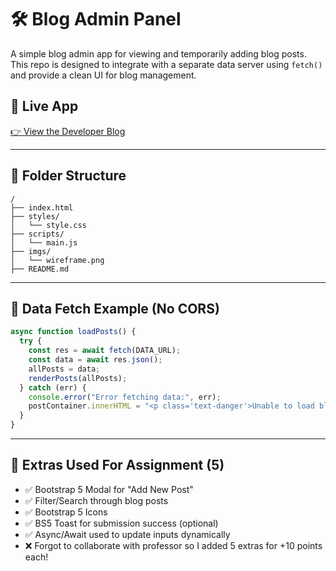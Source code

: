 # 🛠️ Blog Admin Panel

A simple blog admin app for viewing and temporarily adding blog posts. This repo is designed to integrate with a separate data server using `fetch()` and provide a clean UI for blog management.

## 🔗 Live App

[👉 View the Developer Blog](https://yourusername.github.io/your-repo-name/)

---

## 📁 Folder Structure

```
/
├── index.html
├── styles/
│   └── style.css
├── scripts/
│   └── main.js
├── imgs/
│   └── wireframe.png
├── README.md
```

---

## 🔌 Data Fetch Example (No CORS)

```js
async function loadPosts() {
  try {
    const res = await fetch(DATA_URL);
    const data = await res.json();
    allPosts = data;
    renderPosts(allPosts);
  } catch (err) {
    console.error("Error fetching data:", err); 
    postContainer.innerHTML = "<p class='text-danger'>Unable to load blog posts.</p>";
  }
}
```

---

## 🧩 Extras Used For Assignment (5)

- ✅ Bootstrap 5 Modal for "Add New Post"
- ✅ Filter/Search through blog posts
- ✅ Bootstrap 5 Icons
- ✅ BS5 Toast for submission success (optional)
- ✅ Async/Await used to update inputs dynamically
- ❌ Forgot to collaborate with professor so I added 5 extras for +10 points each!

